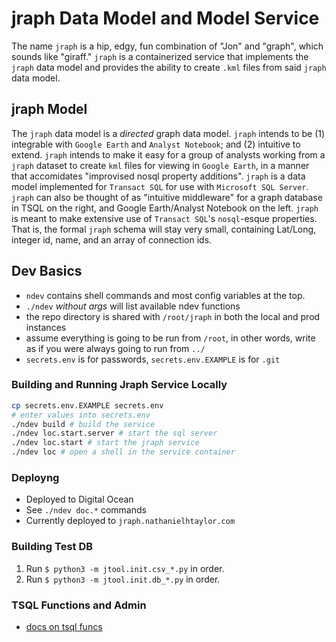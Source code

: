 # jraph Data Model and Model Service 
The name `jraph` is a hip, edgy, fun combination of "Jon" and "graph", which sounds like "giraff."
`jraph` is a containerized service that implements the `jraph` data model and provides the ability to create `.kml` files from said `jraph` data model.

## jraph Model
The `jraph` data model is a *directed* graph data model. 
`jraph` intends to be (1) integrable with `Google Earth` and `Analyst Notebook`; and (2) intuitive to extend.
`jraph` intends to make it easy for a group of analysts working from a `jraph` dataset to create `kml` files for viewing in `Google Earth`, in a manner that accomidates "improvised nosql property additions". 
`jraph` is a data model implemented for `Transact SQL` for use with `Microsoft SQL Server`.
`jraph` can also be thought of as "intuitive middleware" for a graph database in TSQL on the right, and Google Earth/Analyst Notebook on the left.
`jraph` is meant to make extensive use of `Transact SQL`'s `nosql`-esque properties.
That is, the formal `jraph` schema will stay very small, containing Lat/Long, integer id, name, and an array of connection ids.

## Dev Basics
* `ndev` contains shell commands and most config variables at the top.
* `./ndev` *without args* will list available ndev functions
* the repo directory is shared with `/root/jraph` in both the local and prod instances
* assume everything is going to be run from `/root`, in other words, write as if you were always going to run from `../`
* `secrets.env` is for passwords, `secrets.env.EXAMPLE` is for `.git`

### Building and Running Jraph Service Locally
```sh
cp secrets.env.EXAMPLE secrets.env
# enter values into secrets.env
./ndev build # build the service
./ndev loc.start.server # start the sql server 
./ndev loc.start # start the jraph service
./ndev loc # open a shell in the service container
```

### Deployng
* Deployed to Digital Ocean
* See `./ndev doc.*` commands
* Currently deployed to `jraph.nathanielhtaylor.com`

### Building Test DB
1. Run `$ python3 -m jtool.init.csv_*.py` in order.
1. Run `$ python3 -m jtool.init.db_*.py` in order.

### TSQL Functions and Admin
* [docs on tsql funcs](https://learn.microsoft.com/en-us/sql/relational-databases/system-stored-procedures/sp-readerrorlog-transact-sql?view=sql-server-ver16)

